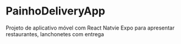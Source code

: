 # PainhoDeliveryApp
Projeto de aplicativo móvel com React Natvie Expo para apresentar restaurantes, lanchonetes com entrega
